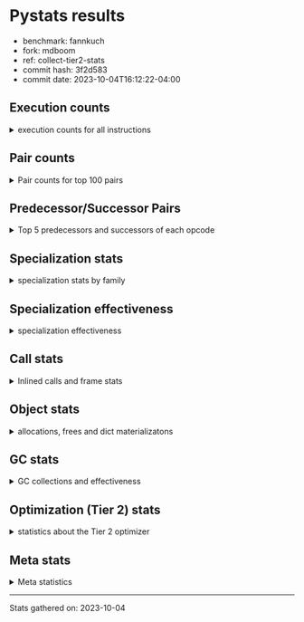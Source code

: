
# Pystats results

- benchmark: fannkuch
- fork: mdboom
- ref: collect-tier2-stats
- commit hash: 3f2d583
- commit date: 2023-10-04T16:12:22-04:00

## Execution counts

<details>
<summary> execution counts for all instructions </summary>

|Name | Count | Self | Cumulative | Miss ratio | 
|---|---:|---:|---:|---:|
| LOAD_CONST | 271,923,540 | 18.4% | 18.4% |  |
| LOAD_FAST | 194,813,040 | 13.1% | 31.5% |  |
| LOAD_FAST_LOAD_FAST | 142,647,060 | 9.6% | 41.1% |  |
| POP_JUMP_IF_FALSE | 130,047,180 | 8.8% | 49.9% |  |
| STORE_FAST | 101,824,680 | 6.9% | 56.8% |  |
| BINARY_SUBSCR_LIST_INT | 96,465,600 | 6.5% | 63.3% |  |
| COMPARE_OP_INT | 94,867,980 | 6.4% | 69.7% |  |
| ENTER_EXECUTOR | 57,284,280 | 3.9% | 73.6% |  |
| BINARY_OP_ADD_INT | 50,112,660 | 3.4% | 76.9% |  |
| PUSH_NULL | 41,429,100 | 2.8% | 79.7% |  |
| SWAP | 41,428,800 | 2.8% | 82.5% |  |
| COPY | 41,428,800 | 2.8% | 85.3% |  |
| CALL_BUILTIN_FAST | 41,428,800 | 2.8% | 88.1% |  |
| TO_BOOL_INT | 34,473,600 | 2.3% | 90.4% |  |
| BINARY_OP_SUBTRACT_INT | 20,714,580 | 1.4% | 91.8% |  |
| POP_TOP | 20,714,520 | 1.4% | 93.2% |  |
| STORE_SUBSCR_LIST_INT | 20,714,460 | 1.4% | 94.6% |  |
| BINARY_SUBSCR | 17,241,000 | 1.2% | 95.8% |  |
| STORE_SLICE | 17,236,800 | 1.2% | 97.0% |  |
| BUILD_SLICE | 17,236,800 | 1.2% | 98.1% |  |
| BINARY_SLICE | 17,236,800 | 1.2% | 99.3% |  |
| JUMP_FORWARD | 10,533,600 | 0.7% | 100.0% |  |
| CALL | 440 | 0.0% | 100.0% |  |
| LOAD_GLOBAL_BUILTIN | 360 | 0.0% | 100.0% |  |
| CALL_BUILTIN_CLASS | 360 | 0.0% | 100.0% |  |
| LOAD_ATTR | 220 | 0.0% | 100.0% |  |
| LOAD_GLOBAL | 180 | 0.0% | 100.0% |  |
| RETURN_VALUE | 120 | 0.0% | 100.0% |  |
| RESUME_CHECK | 120 | 0.0% | 100.0% |  |
| NOP | 120 | 0.0% | 100.0% |  |
| LOAD_DEREF | 120 | 0.0% | 100.0% |  |
| LOAD_GLOBAL_MODULE | 100 | 0.0% | 100.0% |  |
| LOAD_ATTR_MODULE | 100 | 0.0% | 100.0% |  |
| INTERPRETER_EXIT | 60 | 0.0% | 100.0% |  |
| COPY_FREE_VARS | 60 | 0.0% | 100.0% |  |
| CALL_FUNCTION_EX | 60 | 0.0% | 100.0% |  |
| BINARY_OP_SUBTRACT_FLOAT | 60 | 0.0% | 100.0% |  |
| BINARY_OP | 60 | 0.0% | 100.0% |  |
| COMPARE_OP | 20 | 0.0% | 100.0% |  |


</details>

## Pair counts

<details>
<summary> Pair counts for top 100 pairs </summary>

|Pair | Count | Self | Cumulative | 
|---|---:|---:|---:|
| LOAD_FAST LOAD_CONST | 129,946,620 | 8.8% | 8.8% |
| COMPARE_OP_INT POP_JUMP_IF_FALSE | 94,867,980 | 6.4% | 15.2% |
| STORE_FAST LOAD_FAST | 68,947,680 | 4.7% | 19.8% |
| LOAD_FAST_LOAD_FAST COMPARE_OP_INT | 53,590,200 | 3.6% | 23.4% |
| BINARY_SUBSCR_LIST_INT LOAD_CONST | 52,315,200 | 3.5% | 27.0% |
| LOAD_CONST BINARY_OP_ADD_INT | 50,112,640 | 3.4% | 30.4% |
| POP_JUMP_IF_FALSE LOAD_FAST_LOAD_FAST | 48,534,360 | 3.3% | 33.6% |
| LOAD_CONST BINARY_SUBSCR_LIST_INT | 45,360,000 | 3.1% | 36.7% |
| POP_JUMP_IF_FALSE LOAD_FAST | 40,220,220 | 2.7% | 39.4% |
| TO_BOOL_INT POP_JUMP_IF_FALSE | 34,473,600 | 2.3% | 41.7% |
| LOAD_FAST TO_BOOL_INT | 34,473,600 | 2.3% | 44.1% |
| LOAD_CONST LOAD_CONST | 34,473,600 | 2.3% | 46.4% |
| BINARY_SUBSCR_LIST_INT STORE_FAST | 34,473,600 | 2.3% | 48.7% |
| BINARY_OP_ADD_INT STORE_FAST | 32,875,800 | 2.2% | 50.9% |
| LOAD_CONST COMPARE_OP_INT | 31,600,960 | 2.1% | 53.1% |
| POP_JUMP_IF_FALSE ENTER_EXECUTOR | 30,759,000 | 2.1% | 55.1% |
| LOAD_FAST_LOAD_FAST BINARY_SUBSCR_LIST_INT | 30,391,200 | 2.1% | 57.2% |
| ENTER_EXECUTOR LOAD_FAST | 24,257,400 | 1.6% | 58.8% |
| LOAD_FAST PUSH_NULL | 20,714,580 | 1.4% | 60.2% |
| LOAD_CONST BINARY_OP_SUBTRACT_INT | 20,714,560 | 1.4% | 61.6% |
| SWAP SWAP | 20,714,400 | 1.4% | 63.0% |
| SWAP STORE_SUBSCR_LIST_INT | 20,714,400 | 1.4% | 64.4% |
| STORE_SUBSCR_LIST_INT LOAD_FAST_LOAD_FAST | 20,714,400 | 1.4% | 65.8% |
| PUSH_NULL LOAD_FAST_LOAD_FAST | 20,714,400 | 1.4% | 67.2% |
| PUSH_NULL LOAD_CONST | 20,714,400 | 1.4% | 68.6% |
| POP_TOP LOAD_FAST_LOAD_FAST | 20,714,400 | 1.4% | 70.0% |
| LOAD_FAST_LOAD_FAST PUSH_NULL | 20,714,400 | 1.4% | 71.4% |
| LOAD_FAST_LOAD_FAST COPY | 20,714,400 | 1.4% | 72.8% |
| LOAD_CONST CALL_BUILTIN_FAST | 20,714,400 | 1.4% | 74.2% |
| COPY COPY | 20,714,400 | 1.4% | 75.6% |
| COPY BINARY_SUBSCR_LIST_INT | 20,714,400 | 1.4% | 77.0% |
| CALL_BUILTIN_FAST POP_TOP | 20,714,400 | 1.4% | 78.4% |
| CALL_BUILTIN_FAST CALL_BUILTIN_FAST | 20,714,400 | 1.4% | 79.8% |
| BINARY_OP_SUBTRACT_INT SWAP | 20,714,400 | 1.4% | 81.2% |
| STORE_FAST LOAD_CONST | 17,236,860 | 1.2% | 82.4% |
| LOAD_CONST STORE_FAST | 17,236,860 | 1.2% | 83.5% |
| LOAD_CONST LOAD_FAST | 17,236,860 | 1.2% | 84.7% |
| STORE_SLICE LOAD_FAST | 17,236,800 | 1.2% | 85.8% |
| LOAD_FAST_LOAD_FAST LOAD_CONST | 17,236,800 | 1.2% | 87.0% |
| LOAD_CONST BUILD_SLICE | 17,236,800 | 1.2% | 88.2% |
| LOAD_CONST BINARY_SLICE | 17,236,800 | 1.2% | 89.3% |
| BUILD_SLICE BINARY_SUBSCR | 17,236,800 | 1.2% | 90.5% |
| BINARY_SUBSCR LOAD_FAST | 17,236,800 | 1.2% | 91.7% |
| BINARY_SLICE STORE_FAST | 17,236,800 | 1.2% | 92.8% |
| BINARY_OP_ADD_INT STORE_SLICE | 17,236,800 | 1.2% | 94.0% |
| ENTER_EXECUTOR LOAD_FAST_LOAD_FAST | 16,329,600 | 1.1% | 95.1% |
| ENTER_EXECUTOR ENTER_EXECUTOR | 15,991,680 | 1.1% | 96.2% |
| STORE_FAST LOAD_FAST_LOAD_FAST | 15,639,900 | 1.1% | 97.2% |
| POP_JUMP_IF_FALSE JUMP_FORWARD | 10,533,600 | 0.7% | 97.9% |
| JUMP_FORWARD ENTER_EXECUTOR | 10,533,600 | 0.7% | 98.6% |
| LOAD_FAST COMPARE_OP_INT | 9,676,800 | 0.7% | 99.3% |
| BINARY_SUBSCR_LIST_INT LOAD_FAST | 9,676,800 | 0.7% | 100.0% |
| ENTER_EXECUTOR POP_JUMP_IF_FALSE | 705,600 | 0.0% | 100.0% |
| BINARY_SUBSCR BINARY_SUBSCR | 4,200 | 0.0% | 100.0% |
| LOAD_FAST STORE_FAST | 960 | 0.0% | 100.0% |
| PUSH_NULL CALL | 240 | 0.0% | 100.0% |
| CALL_BUILTIN_CLASS STORE_FAST | 180 | 0.0% | 100.0% |
| LOAD_GLOBAL_BUILTIN LOAD_GLOBAL_BUILTIN | 120 | 0.0% | 100.0% |
| LOAD_GLOBAL_BUILTIN LOAD_FAST | 120 | 0.0% | 100.0% |
| LOAD_GLOBAL LOAD_GLOBAL_BUILTIN | 120 | 0.0% | 100.0% |
| LOAD_FAST RETURN_VALUE | 120 | 0.0% | 100.0% |
| LOAD_FAST LOAD_ATTR | 120 | 0.0% | 100.0% |
| LOAD_ATTR STORE_FAST | 120 | 0.0% | 100.0% |
| CALL_BUILTIN_CLASS CALL_BUILTIN_CLASS | 120 | 0.0% | 100.0% |
| CALL POP_TOP | 120 | 0.0% | 100.0% |
| CALL CALL_BUILTIN_CLASS | 120 | 0.0% | 100.0% |
| BINARY_OP_SUBTRACT_INT STORE_FAST | 120 | 0.0% | 100.0% |
| STORE_FAST LOAD_GLOBAL_BUILTIN | 80 | 0.0% | 100.0% |
| LOAD_FAST CALL_BUILTIN_CLASS | 80 | 0.0% | 100.0% |
| CALL CALL | 80 | 0.0% | 100.0% |
| STORE_SUBSCR_LIST_INT LOAD_FAST | 60 | 0.0% | 100.0% |
| STORE_FAST NOP | 60 | 0.0% | 100.0% |
| STORE_FAST LOAD_DEREF | 60 | 0.0% | 100.0% |
| RETURN_VALUE INTERPRETER_EXIT | 60 | 0.0% | 100.0% |
| PUSH_NULL LOAD_FAST | 60 | 0.0% | 100.0% |
| POP_TOP NOP | 60 | 0.0% | 100.0% |
| POP_TOP LOAD_FAST | 60 | 0.0% | 100.0% |
| NOP LOAD_FAST | 60 | 0.0% | 100.0% |
| NOP LOAD_DEREF | 60 | 0.0% | 100.0% |
| LOAD_GLOBAL_MODULE LOAD_ATTR_MODULE | 60 | 0.0% | 100.0% |
| LOAD_GLOBAL_BUILTIN LOAD_GLOBAL | 60 | 0.0% | 100.0% |
| LOAD_GLOBAL_BUILTIN LOAD_CONST | 60 | 0.0% | 100.0% |
| LOAD_FAST_LOAD_FAST LOAD_FAST | 60 | 0.0% | 100.0% |
| LOAD_FAST CALL_FUNCTION_EX | 60 | 0.0% | 100.0% |
| LOAD_DEREF STORE_FAST | 60 | 0.0% | 100.0% |
| LOAD_DEREF PUSH_NULL | 60 | 0.0% | 100.0% |
| LOAD_ATTR_MODULE STORE_FAST | 60 | 0.0% | 100.0% |
| COPY_FREE_VARS RESUME_CHECK | 60 | 0.0% | 100.0% |
| CALL_FUNCTION_EX COPY_FREE_VARS | 60 | 0.0% | 100.0% |
| CALL_BUILTIN_CLASS CALL | 60 | 0.0% | 100.0% |
| CALL STORE_FAST | 60 | 0.0% | 100.0% |
| CALL LOAD_FAST | 60 | 0.0% | 100.0% |
| CACHE RESUME_CHECK | 60 | 0.0% | 100.0% |
| BINARY_OP_SUBTRACT_INT STORE_SUBSCR_LIST_INT | 60 | 0.0% | 100.0% |
| BINARY_OP_SUBTRACT_FLOAT STORE_FAST | 60 | 0.0% | 100.0% |
| STORE_FAST LOAD_GLOBAL | 40 | 0.0% | 100.0% |
| RETURN_VALUE LOAD_GLOBAL | 40 | 0.0% | 100.0% |
| RESUME_CHECK LOAD_GLOBAL_MODULE | 40 | 0.0% | 100.0% |
| RESUME_CHECK LOAD_GLOBAL_BUILTIN | 40 | 0.0% | 100.0% |
| RESUME_CHECK LOAD_GLOBAL | 40 | 0.0% | 100.0% |


</details>

## Predecessor/Successor Pairs

<details>
<summary> Top 5 predecessors and successors of each opcode </summary>

### BINARY_SLICE

<details>
<summary> Successors and predecessors for BINARY_SLICE </summary>

|Predecessors | Count | Percentage | 
|---|---:|---:|
| LOAD_CONST | 17,236,800 | 100.0% |

|Successors | Count | Percentage | 
|---|---:|---:|
| STORE_FAST | 17,236,800 | 100.0% |


</details>

### STORE_SLICE

<details>
<summary> Successors and predecessors for STORE_SLICE </summary>

|Predecessors | Count | Percentage | 
|---|---:|---:|
| BINARY_OP_ADD_INT | 17,236,800 | 100.0% |

|Successors | Count | Percentage | 
|---|---:|---:|
| LOAD_FAST | 17,236,800 | 100.0% |


</details>

### CACHE

<details>
<summary> Successors and predecessors for CACHE </summary>

|Predecessors | Count | Percentage | 
|---|---:|---:|

|Successors | Count | Percentage | 
|---|---:|---:|
| RESUME_CHECK | 60 | 100.0% |


</details>

### BINARY_SUBSCR

<details>
<summary> Successors and predecessors for BINARY_SUBSCR </summary>

|Predecessors | Count | Percentage | 
|---|---:|---:|
| BUILD_SLICE | 17,236,800 | 100.0% |
| BINARY_SUBSCR | 4,200 | 0.0% |

|Successors | Count | Percentage | 
|---|---:|---:|
| LOAD_FAST | 17,236,800 | 100.0% |
| BINARY_SUBSCR | 4,200 | 0.0% |


</details>

### INTERPRETER_EXIT

<details>
<summary> Successors and predecessors for INTERPRETER_EXIT </summary>

|Predecessors | Count | Percentage | 
|---|---:|---:|
| RETURN_VALUE | 60 | 100.0% |

|Successors | Count | Percentage | 
|---|---:|---:|


</details>

### NOP

<details>
<summary> Successors and predecessors for NOP </summary>

|Predecessors | Count | Percentage | 
|---|---:|---:|
| STORE_FAST | 60 | 50.0% |
| POP_TOP | 60 | 50.0% |

|Successors | Count | Percentage | 
|---|---:|---:|
| LOAD_FAST | 60 | 50.0% |
| LOAD_DEREF | 60 | 50.0% |


</details>

### POP_TOP

<details>
<summary> Successors and predecessors for POP_TOP </summary>

|Predecessors | Count | Percentage | 
|---|---:|---:|
| CALL_BUILTIN_FAST | 20,714,400 | 100.0% |
| CALL | 120 | 0.0% |

|Successors | Count | Percentage | 
|---|---:|---:|
| LOAD_FAST_LOAD_FAST | 20,714,400 | 100.0% |
| NOP | 60 | 0.0% |
| LOAD_FAST | 60 | 0.0% |


</details>

### PUSH_NULL

<details>
<summary> Successors and predecessors for PUSH_NULL </summary>

|Predecessors | Count | Percentage | 
|---|---:|---:|
| LOAD_FAST | 20,714,580 | 50.0% |
| LOAD_FAST_LOAD_FAST | 20,714,400 | 50.0% |
| LOAD_DEREF | 60 | 0.0% |
| LOAD_ATTR_MODULE | 40 | 0.0% |
| LOAD_ATTR | 20 | 0.0% |

|Successors | Count | Percentage | 
|---|---:|---:|
| LOAD_FAST_LOAD_FAST | 20,714,400 | 50.0% |
| LOAD_CONST | 20,714,400 | 50.0% |
| CALL | 240 | 0.0% |
| LOAD_FAST | 60 | 0.0% |


</details>

### RETURN_VALUE

<details>
<summary> Successors and predecessors for RETURN_VALUE </summary>

|Predecessors | Count | Percentage | 
|---|---:|---:|
| LOAD_FAST | 120 | 100.0% |

|Successors | Count | Percentage | 
|---|---:|---:|
| INTERPRETER_EXIT | 60 | 50.0% |
| LOAD_GLOBAL | 40 | 33.3% |
| LOAD_GLOBAL_MODULE | 20 | 16.7% |


</details>

### BINARY_OP

<details>
<summary> Successors and predecessors for BINARY_OP </summary>

|Predecessors | Count | Percentage | 
|---|---:|---:|
| LOAD_CONST | 40 | 66.7% |
| LOAD_FAST | 20 | 33.3% |

|Successors | Count | Percentage | 
|---|---:|---:|
| BINARY_OP_SUBTRACT_INT | 20 | 33.3% |
| BINARY_OP_SUBTRACT_FLOAT | 20 | 33.3% |
| BINARY_OP_ADD_INT | 20 | 33.3% |


</details>

### BUILD_SLICE

<details>
<summary> Successors and predecessors for BUILD_SLICE </summary>

|Predecessors | Count | Percentage | 
|---|---:|---:|
| LOAD_CONST | 17,236,800 | 100.0% |

|Successors | Count | Percentage | 
|---|---:|---:|
| BINARY_SUBSCR | 17,236,800 | 100.0% |


</details>

### CALL

<details>
<summary> Successors and predecessors for CALL </summary>

|Predecessors | Count | Percentage | 
|---|---:|---:|
| PUSH_NULL | 240 | 54.5% |
| CALL | 80 | 18.2% |
| CALL_BUILTIN_CLASS | 60 | 13.6% |
| LOAD_FAST | 40 | 9.1% |
| BINARY_OP_ADD_INT | 20 | 4.5% |

|Successors | Count | Percentage | 
|---|---:|---:|
| POP_TOP | 120 | 27.3% |
| CALL_BUILTIN_CLASS | 120 | 27.3% |
| CALL | 80 | 18.2% |
| STORE_FAST | 60 | 13.6% |
| LOAD_FAST | 60 | 13.6% |


</details>

### CALL_FUNCTION_EX

<details>
<summary> Successors and predecessors for CALL_FUNCTION_EX </summary>

|Predecessors | Count | Percentage | 
|---|---:|---:|
| LOAD_FAST | 60 | 100.0% |

|Successors | Count | Percentage | 
|---|---:|---:|
| COPY_FREE_VARS | 60 | 100.0% |


</details>

### COMPARE_OP

<details>
<summary> Successors and predecessors for COMPARE_OP </summary>

|Predecessors | Count | Percentage | 
|---|---:|---:|
| LOAD_CONST | 20 | 100.0% |

|Successors | Count | Percentage | 
|---|---:|---:|
| COMPARE_OP_INT | 20 | 100.0% |


</details>

### COPY

<details>
<summary> Successors and predecessors for COPY </summary>

|Predecessors | Count | Percentage | 
|---|---:|---:|
| LOAD_FAST_LOAD_FAST | 20,714,400 | 50.0% |
| COPY | 20,714,400 | 50.0% |

|Successors | Count | Percentage | 
|---|---:|---:|
| COPY | 20,714,400 | 50.0% |
| BINARY_SUBSCR_LIST_INT | 20,714,400 | 50.0% |


</details>

### COPY_FREE_VARS

<details>
<summary> Successors and predecessors for COPY_FREE_VARS </summary>

|Predecessors | Count | Percentage | 
|---|---:|---:|
| CALL_FUNCTION_EX | 60 | 100.0% |

|Successors | Count | Percentage | 
|---|---:|---:|
| RESUME_CHECK | 60 | 100.0% |


</details>

### ENTER_EXECUTOR

<details>
<summary> Successors and predecessors for ENTER_EXECUTOR </summary>

|Predecessors | Count | Percentage | 
|---|---:|---:|
| POP_JUMP_IF_FALSE | 30,759,000 | 53.7% |
| ENTER_EXECUTOR | 15,991,680 | 27.9% |
| JUMP_FORWARD | 10,533,600 | 18.4% |

|Successors | Count | Percentage | 
|---|---:|---:|
| LOAD_FAST | 24,257,400 | 42.3% |
| LOAD_FAST_LOAD_FAST | 16,329,600 | 28.5% |
| ENTER_EXECUTOR | 15,991,680 | 27.9% |
| POP_JUMP_IF_FALSE | 705,600 | 1.2% |


</details>

### JUMP_FORWARD

<details>
<summary> Successors and predecessors for JUMP_FORWARD </summary>

|Predecessors | Count | Percentage | 
|---|---:|---:|
| POP_JUMP_IF_FALSE | 10,533,600 | 100.0% |

|Successors | Count | Percentage | 
|---|---:|---:|
| ENTER_EXECUTOR | 10,533,600 | 100.0% |


</details>

### LOAD_ATTR

<details>
<summary> Successors and predecessors for LOAD_ATTR </summary>

|Predecessors | Count | Percentage | 
|---|---:|---:|
| LOAD_FAST | 120 | 54.5% |
| LOAD_GLOBAL_MODULE | 40 | 18.2% |
| LOAD_ATTR | 40 | 18.2% |
| LOAD_GLOBAL | 20 | 9.1% |

|Successors | Count | Percentage | 
|---|---:|---:|
| STORE_FAST | 120 | 54.5% |
| LOAD_ATTR_MODULE | 40 | 18.2% |
| LOAD_ATTR | 40 | 18.2% |
| PUSH_NULL | 20 | 9.1% |


</details>

### LOAD_CONST

<details>
<summary> Successors and predecessors for LOAD_CONST </summary>

|Predecessors | Count | Percentage | 
|---|---:|---:|
| LOAD_FAST | 129,946,620 | 47.8% |
| BINARY_SUBSCR_LIST_INT | 52,315,200 | 19.2% |
| LOAD_CONST | 34,473,600 | 12.7% |
| PUSH_NULL | 20,714,400 | 7.6% |
| STORE_FAST | 17,236,860 | 6.3% |

|Successors | Count | Percentage | 
|---|---:|---:|
| BINARY_OP_ADD_INT | 50,112,640 | 18.4% |
| BINARY_SUBSCR_LIST_INT | 45,360,000 | 16.7% |
| LOAD_CONST | 34,473,600 | 12.7% |
| COMPARE_OP_INT | 31,600,960 | 11.6% |
| BINARY_OP_SUBTRACT_INT | 20,714,560 | 7.6% |


</details>

### LOAD_DEREF

<details>
<summary> Successors and predecessors for LOAD_DEREF </summary>

|Predecessors | Count | Percentage | 
|---|---:|---:|
| STORE_FAST | 60 | 50.0% |
| NOP | 60 | 50.0% |

|Successors | Count | Percentage | 
|---|---:|---:|
| STORE_FAST | 60 | 50.0% |
| PUSH_NULL | 60 | 50.0% |


</details>

### LOAD_FAST

<details>
<summary> Successors and predecessors for LOAD_FAST </summary>

|Predecessors | Count | Percentage | 
|---|---:|---:|
| STORE_FAST | 68,947,680 | 35.4% |
| POP_JUMP_IF_FALSE | 40,220,220 | 20.6% |
| ENTER_EXECUTOR | 24,257,400 | 12.5% |
| LOAD_CONST | 17,236,860 | 8.8% |
| STORE_SLICE | 17,236,800 | 8.8% |

|Successors | Count | Percentage | 
|---|---:|---:|
| LOAD_CONST | 129,946,620 | 66.7% |
| TO_BOOL_INT | 34,473,600 | 17.7% |
| PUSH_NULL | 20,714,580 | 10.6% |
| COMPARE_OP_INT | 9,676,800 | 5.0% |
| STORE_FAST | 960 | 0.0% |


</details>

### LOAD_FAST_LOAD_FAST

<details>
<summary> Successors and predecessors for LOAD_FAST_LOAD_FAST </summary>

|Predecessors | Count | Percentage | 
|---|---:|---:|
| POP_JUMP_IF_FALSE | 48,534,360 | 34.0% |
| STORE_SUBSCR_LIST_INT | 20,714,400 | 14.5% |
| PUSH_NULL | 20,714,400 | 14.5% |
| POP_TOP | 20,714,400 | 14.5% |
| ENTER_EXECUTOR | 16,329,600 | 11.4% |

|Successors | Count | Percentage | 
|---|---:|---:|
| COMPARE_OP_INT | 53,590,200 | 37.6% |
| BINARY_SUBSCR_LIST_INT | 30,391,200 | 21.3% |
| PUSH_NULL | 20,714,400 | 14.5% |
| COPY | 20,714,400 | 14.5% |
| LOAD_CONST | 17,236,800 | 12.1% |


</details>

### LOAD_GLOBAL

<details>
<summary> Successors and predecessors for LOAD_GLOBAL </summary>

|Predecessors | Count | Percentage | 
|---|---:|---:|
| LOAD_GLOBAL_BUILTIN | 60 | 33.3% |
| STORE_FAST | 40 | 22.2% |
| RETURN_VALUE | 40 | 22.2% |
| RESUME_CHECK | 40 | 22.2% |

|Successors | Count | Percentage | 
|---|---:|---:|
| LOAD_GLOBAL_BUILTIN | 120 | 66.7% |
| LOAD_GLOBAL_MODULE | 40 | 22.2% |
| LOAD_ATTR | 20 | 11.1% |


</details>

### POP_JUMP_IF_FALSE

<details>
<summary> Successors and predecessors for POP_JUMP_IF_FALSE </summary>

|Predecessors | Count | Percentage | 
|---|---:|---:|
| COMPARE_OP_INT | 94,867,980 | 72.9% |
| TO_BOOL_INT | 34,473,600 | 26.5% |
| ENTER_EXECUTOR | 705,600 | 0.5% |

|Successors | Count | Percentage | 
|---|---:|---:|
| LOAD_FAST_LOAD_FAST | 48,534,360 | 37.3% |
| LOAD_FAST | 40,220,220 | 30.9% |
| ENTER_EXECUTOR | 30,759,000 | 23.7% |
| JUMP_FORWARD | 10,533,600 | 8.1% |


</details>

### STORE_FAST

<details>
<summary> Successors and predecessors for STORE_FAST </summary>

|Predecessors | Count | Percentage | 
|---|---:|---:|
| BINARY_SUBSCR_LIST_INT | 34,473,600 | 33.9% |
| BINARY_OP_ADD_INT | 32,875,800 | 32.3% |
| LOAD_CONST | 17,236,860 | 16.9% |
| BINARY_SLICE | 17,236,800 | 16.9% |
| LOAD_FAST | 960 | 0.0% |

|Successors | Count | Percentage | 
|---|---:|---:|
| LOAD_FAST | 68,947,680 | 67.7% |
| LOAD_CONST | 17,236,860 | 16.9% |
| LOAD_FAST_LOAD_FAST | 15,639,900 | 15.4% |
| LOAD_GLOBAL_BUILTIN | 80 | 0.0% |
| NOP | 60 | 0.0% |


</details>

### SWAP

<details>
<summary> Successors and predecessors for SWAP </summary>

|Predecessors | Count | Percentage | 
|---|---:|---:|
| SWAP | 20,714,400 | 50.0% |
| BINARY_OP_SUBTRACT_INT | 20,714,400 | 50.0% |

|Successors | Count | Percentage | 
|---|---:|---:|
| SWAP | 20,714,400 | 50.0% |
| STORE_SUBSCR_LIST_INT | 20,714,400 | 50.0% |


</details>

### BINARY_OP_ADD_INT

<details>
<summary> Successors and predecessors for BINARY_OP_ADD_INT </summary>

|Predecessors | Count | Percentage | 
|---|---:|---:|
| LOAD_CONST | 50,112,640 | 100.0% |
| BINARY_OP | 20 | 0.0% |

|Successors | Count | Percentage | 
|---|---:|---:|
| STORE_FAST | 32,875,800 | 65.6% |
| STORE_SLICE | 17,236,800 | 34.4% |
| CALL_BUILTIN_CLASS | 40 | 0.0% |
| CALL | 20 | 0.0% |


</details>

### BINARY_OP_SUBTRACT_FLOAT

<details>
<summary> Successors and predecessors for BINARY_OP_SUBTRACT_FLOAT </summary>

|Predecessors | Count | Percentage | 
|---|---:|---:|
| LOAD_FAST | 40 | 66.7% |
| BINARY_OP | 20 | 33.3% |

|Successors | Count | Percentage | 
|---|---:|---:|
| STORE_FAST | 60 | 100.0% |


</details>

### BINARY_OP_SUBTRACT_INT

<details>
<summary> Successors and predecessors for BINARY_OP_SUBTRACT_INT </summary>

|Predecessors | Count | Percentage | 
|---|---:|---:|
| LOAD_CONST | 20,714,560 | 100.0% |
| BINARY_OP | 20 | 0.0% |

|Successors | Count | Percentage | 
|---|---:|---:|
| SWAP | 20,714,400 | 100.0% |
| STORE_FAST | 120 | 0.0% |
| STORE_SUBSCR_LIST_INT | 60 | 0.0% |


</details>

### BINARY_SUBSCR_LIST_INT

<details>
<summary> Successors and predecessors for BINARY_SUBSCR_LIST_INT </summary>

|Predecessors | Count | Percentage | 
|---|---:|---:|
| LOAD_CONST | 45,360,000 | 47.0% |
| LOAD_FAST_LOAD_FAST | 30,391,200 | 31.5% |
| COPY | 20,714,400 | 21.5% |

|Successors | Count | Percentage | 
|---|---:|---:|
| LOAD_CONST | 52,315,200 | 54.2% |
| STORE_FAST | 34,473,600 | 35.7% |
| LOAD_FAST | 9,676,800 | 10.0% |


</details>

### CALL_BUILTIN_CLASS

<details>
<summary> Successors and predecessors for CALL_BUILTIN_CLASS </summary>

|Predecessors | Count | Percentage | 
|---|---:|---:|
| CALL_BUILTIN_CLASS | 120 | 33.3% |
| CALL | 120 | 33.3% |
| LOAD_FAST | 80 | 22.2% |
| BINARY_OP_ADD_INT | 40 | 11.1% |

|Successors | Count | Percentage | 
|---|---:|---:|
| STORE_FAST | 180 | 50.0% |
| CALL_BUILTIN_CLASS | 120 | 33.3% |
| CALL | 60 | 16.7% |


</details>

### CALL_BUILTIN_FAST

<details>
<summary> Successors and predecessors for CALL_BUILTIN_FAST </summary>

|Predecessors | Count | Percentage | 
|---|---:|---:|
| LOAD_CONST | 20,714,400 | 50.0% |
| CALL_BUILTIN_FAST | 20,714,400 | 50.0% |

|Successors | Count | Percentage | 
|---|---:|---:|
| POP_TOP | 20,714,400 | 50.0% |
| CALL_BUILTIN_FAST | 20,714,400 | 50.0% |


</details>

### COMPARE_OP_INT

<details>
<summary> Successors and predecessors for COMPARE_OP_INT </summary>

|Predecessors | Count | Percentage | 
|---|---:|---:|
| LOAD_FAST_LOAD_FAST | 53,590,200 | 56.5% |
| LOAD_CONST | 31,600,960 | 33.3% |
| LOAD_FAST | 9,676,800 | 10.2% |
| COMPARE_OP | 20 | 0.0% |

|Successors | Count | Percentage | 
|---|---:|---:|
| POP_JUMP_IF_FALSE | 94,867,980 | 100.0% |


</details>

### LOAD_ATTR_MODULE

<details>
<summary> Successors and predecessors for LOAD_ATTR_MODULE </summary>

|Predecessors | Count | Percentage | 
|---|---:|---:|
| LOAD_GLOBAL_MODULE | 60 | 60.0% |
| LOAD_ATTR | 40 | 40.0% |

|Successors | Count | Percentage | 
|---|---:|---:|
| STORE_FAST | 60 | 60.0% |
| PUSH_NULL | 40 | 40.0% |


</details>

### LOAD_GLOBAL_BUILTIN

<details>
<summary> Successors and predecessors for LOAD_GLOBAL_BUILTIN </summary>

|Predecessors | Count | Percentage | 
|---|---:|---:|
| LOAD_GLOBAL_BUILTIN | 120 | 33.3% |
| LOAD_GLOBAL | 120 | 33.3% |
| STORE_FAST | 80 | 22.2% |
| RESUME_CHECK | 40 | 11.1% |

|Successors | Count | Percentage | 
|---|---:|---:|
| LOAD_GLOBAL_BUILTIN | 120 | 33.3% |
| LOAD_FAST | 120 | 33.3% |
| LOAD_GLOBAL | 60 | 16.7% |
| LOAD_CONST | 60 | 16.7% |


</details>

### LOAD_GLOBAL_MODULE

<details>
<summary> Successors and predecessors for LOAD_GLOBAL_MODULE </summary>

|Predecessors | Count | Percentage | 
|---|---:|---:|
| RESUME_CHECK | 40 | 40.0% |
| LOAD_GLOBAL | 40 | 40.0% |
| RETURN_VALUE | 20 | 20.0% |

|Successors | Count | Percentage | 
|---|---:|---:|
| LOAD_ATTR_MODULE | 60 | 60.0% |
| LOAD_ATTR | 40 | 40.0% |


</details>

### RESUME_CHECK

<details>
<summary> Successors and predecessors for RESUME_CHECK </summary>

|Predecessors | Count | Percentage | 
|---|---:|---:|
| COPY_FREE_VARS | 60 | 50.0% |
| CACHE | 60 | 50.0% |

|Successors | Count | Percentage | 
|---|---:|---:|
| LOAD_GLOBAL_MODULE | 40 | 33.3% |
| LOAD_GLOBAL_BUILTIN | 40 | 33.3% |
| LOAD_GLOBAL | 40 | 33.3% |


</details>

### STORE_SUBSCR_LIST_INT

<details>
<summary> Successors and predecessors for STORE_SUBSCR_LIST_INT </summary>

|Predecessors | Count | Percentage | 
|---|---:|---:|
| SWAP | 20,714,400 | 100.0% |
| BINARY_OP_SUBTRACT_INT | 60 | 0.0% |

|Successors | Count | Percentage | 
|---|---:|---:|
| LOAD_FAST_LOAD_FAST | 20,714,400 | 100.0% |
| LOAD_FAST | 60 | 0.0% |


</details>

### TO_BOOL_INT

<details>
<summary> Successors and predecessors for TO_BOOL_INT </summary>

|Predecessors | Count | Percentage | 
|---|---:|---:|
| LOAD_FAST | 34,473,600 | 100.0% |

|Successors | Count | Percentage | 
|---|---:|---:|
| POP_JUMP_IF_FALSE | 34,473,600 | 100.0% |


</details>


</details>

## Specialization stats

<details>
<summary> specialization stats by family </summary>

### BINARY_SLICE

<details>
<summary> specialization stats for BINARY_SLICE family </summary>

|Kind | Count | Ratio | 
|---|---|---|


</details>

### STORE_SLICE

<details>
<summary> specialization stats for STORE_SLICE family </summary>

|Kind | Count | Ratio | 
|---|---|---|


</details>

### BINARY_SUBSCR

<details>
<summary> specialization stats for BINARY_SUBSCR family </summary>

|Kind | Count | Ratio | 
|---|---|---|
| specialization.deferred |     17236800 | 15.2% |
|          hit |     96465600 | 84.8% |

#### Specialization attempts

| | Count | Ratio | 
|---|---:|---:|
| Success | 0 | 0.0% |
| Failure | 4,200 | 100.0% |

|Failure kind | Count | Ratio | 
|---|---:|---:|
| list slice | 4,200 | 100.0% |


</details>

### STORE_SUBSCR

<details>
<summary> specialization stats for STORE_SUBSCR family </summary>

|Kind | Count | Ratio | 
|---|---|---|
|          hit |     20714460 | 100.0% |


</details>

### TO_BOOL

<details>
<summary> specialization stats for TO_BOOL family </summary>

|Kind | Count | Ratio | 
|---|---|---|
|          hit |     34473600 | 100.0% |


</details>

### BINARY_OP

<details>
<summary> specialization stats for BINARY_OP family </summary>

|Kind | Count | Ratio | 
|---|---|---|
|          hit |     70827300 | 100.0% |

#### Specialization attempts

| | Count | Ratio | 
|---|---:|---:|
| Success | 60 | 100.0% |
| Failure | 0 | 0.0% |

|Failure kind | Count | Ratio | 
|---|---:|---:|


</details>

### CALL

<details>
<summary> specialization stats for CALL family </summary>

|Kind | Count | Ratio | 
|---|---|---|
| specialization.deferred |          240 | 0.0% |
|          hit |     41429160 | 100.0% |

#### Specialization attempts

| | Count | Ratio | 
|---|---:|---:|
| Success | 120 | 60.0% |
| Failure | 80 | 40.0% |

|Failure kind | Count | Ratio | 
|---|---:|---:|
| cfunc noargs | 60 | 75.0% |
| other | 20 | 25.0% |


</details>

### COMPARE_OP

<details>
<summary> specialization stats for COMPARE_OP family </summary>

|Kind | Count | Ratio | 
|---|---|---|
|          hit |     94867980 | 100.0% |

#### Specialization attempts

| | Count | Ratio | 
|---|---:|---:|
| Success | 20 | 100.0% |
| Failure | 0 | 0.0% |

|Failure kind | Count | Ratio | 
|---|---:|---:|


</details>

### LOAD_ATTR

<details>
<summary> specialization stats for LOAD_ATTR family </summary>

|Kind | Count | Ratio | 
|---|---|---|
| specialization.deferred |          140 | 43.8% |
|          hit |          100 | 31.2% |

#### Specialization attempts

| | Count | Ratio | 
|---|---:|---:|
| Success | 40 | 50.0% |
| Failure | 40 | 50.0% |

|Failure kind | Count | Ratio | 
|---|---:|---:|
| method | 40 | 100.0% |


</details>

### LOAD_GLOBAL

<details>
<summary> specialization stats for LOAD_GLOBAL family </summary>

|Kind | Count | Ratio | 
|---|---|---|
| specialization.deferred |           20 | 3.1% |
|          hit |          460 | 71.9% |

#### Specialization attempts

| | Count | Ratio | 
|---|---:|---:|
| Success | 160 | 100.0% |
| Failure | 0 | 0.0% |

|Failure kind | Count | Ratio | 
|---|---:|---:|


</details>

### POP_JUMP_IF_FALSE

<details>
<summary> specialization stats for POP_JUMP_IF_FALSE family </summary>

|Kind | Count | Ratio | 
|---|---|---|


</details>


</details>

## Specialization effectiveness

<details>
<summary> specialization effectiveness </summary>

|Instructions | Count | Ratio | 
|---|---:|---:|
| Basic | 941,264,760 | 63.5% |
| Not specialized | 181,762,700 | 12.3% |
| Specialized | 358,778,780 | 24.2% |

### Deferred by instruction

<details>
<summary> deferred by instruction </summary>

|Name | Count | Ratio | 
|---|---:|---:|
| BINARY_SUBSCR | 17,236,800 | 100.0% |
| CALL | 240 | 0.0% |
| LOAD_ATTR | 140 | 0.0% |
| LOAD_GLOBAL | 20 | 0.0% |
| UNPACK_SEQUENCE | 0 | 0.0% |
| TO_BOOL_INT | 0 | 0.0% |
| TO_BOOL | 0 | 0.0% |
| SWAP | 0 | 0.0% |
| STORE_SUBSCR_LIST_INT | 0 | 0.0% |
| STORE_SUBSCR | 0 | 0.0% |


</details>


</details>

## Call stats

<details>
<summary> Inlined calls and frame stats </summary>

| | Count | Ratio | 
|---|---:|---:|
| Calls to PyEval_EvalDefault | 60 | 50.0% |
| Calls to Python functions inlined | 60 | 50.0% |
| Calls via PyEval_EvalFrame (total) | 60 | 50.0% |
| Calls via PyEval_EvalFrame (vector) | 60 | 50.0% |
| Calls via PyEval_EvalFrame (generator) | 0 | 0.0% |
| Calls via PyEval_EvalFrame (legacy) | 0 | 0.0% |
| Calls via PyEval_EvalFrame (function vectorcall) | 60 | 50.0% |
| Calls via PyEval_EvalFrame (build class) | 0 | 0.0% |
| Calls via PyEval_EvalFrame (slot) | 0 | 0.0% |
| Calls via PyEval_EvalFrame (function ex) | 60 | 50.0% |
| Calls via PyEval_EvalFrame (api) | 0 | 0.0% |
| Calls via PyEval_EvalFrame (method) | 0 | 0.0% |
| Frames pushed | 120 | 100.0% |
| Frame objects created | 0 | 0.0% |


</details>

## Object stats

<details>
<summary> allocations, frees and dict materializatons </summary>

| | Count | Ratio | 
|---|---:|---:|
| Allocations from freelist | 121,111,600 | 47.8% |
| Frees to freelist | 121,111,740 |  |
| Allocations | 131,998,760 | 52.2% |
| Allocations to 512 bytes | 131,998,760 | 52.2% |
| Allocations to 4 kbytes | 0 | 0.0% |
| Allocations over 4 kbytes | 0 | 0.0% |
| Frees | 131,998,560 |  |
| New values | 0 |  |
| Interpreter increfs | 267,604,660 | 35.6% |
| Interpreter decrefs | 296,504,940 | 27.0% |
| Increfs | 483,477,520 | 64.4% |
| Decrefs | 800,675,660 | 73.0% |
| Materialize dict (on request) | 0 |  |
| Materialize dict (new key) | 0 |  |
| Materialize dict (too big) | 0 |  |
| Materialize dict (str subclass) | 0 |  |
| Dematerialize dict | 0 |  |
| Method cache hits | 178 |  |
| Method cache misses | 2 |  |
| Method cache collisions | 2 |  |
| Method cache dunder hits | 0 |  |
| Method cache dunder misses | 0 |  |


</details>

## GC stats

<details>
<summary> GC collections and effectiveness </summary>

|Generation | Collections | Objects collected | Object visits | 
|---:|---:|---:|---:|
| 0 | 0 | 0 | 0 |
| 1 | 0 | 0 | 0 |
| 2 | 0 | 0 | 0 |


</details>

## Optimization (Tier 2) stats

<details>
<summary> statistics about the Tier 2 optimizer </summary>

### Overall stats

<details>
<summary> overall stats </summary>

| | Count | Ratio | 
|---|---:|---:|
| Optimization attempts | 0 |  |
| Traces created | 0 |  |
| Traces executed | 57,284,280 |  |
| Uops executed | 4,171,763,880 | 72 |
| Trace stack overflow | 0 |  |
| Trace stack underflow | 0 |  |
| Trace too long | 0 |  |
| Inner loop found | 0 |  |
| Recursive call | 0 |  |


</details>

**Trace length histogram**

|Range | Count | Ratio | 
|---|---:|---:|
| <= 1 | 0 |  |

**Optimized trace length histogram**

|Range | Count | Ratio | 
|---|---:|---:|
| <= 1 | 0 |  |

**Trace run length histogram**

|Range | Count | Ratio | 
|---|---:|---:|
| <= 1 | 0 | 0.0% |
| <= 2 | 0 | 0.0% |
| <= 4 | 0 | 0.0% |
| <= 8 | 10,886,400 | 19.0% |
| <= 16 | 0 | 0.0% |
| <= 32 | 5,155,740 | 9.0% |
| <= 64 | 27,180,540 | 47.4% |
| <= 128 | 4,797,360 | 8.4% |
| <= 256 | 4,931,160 | 8.6% |
| <= 512 | 3,842,640 | 6.7% |
| <= 1024 | 490,440 | 0.9% |

### Uop stats

<details>
<summary> uop stats </summary>

|Uop | Count | Self | Cumulative | 
|---|---:|---:|---:|
| _SET_IP | 978,662,160 | 23.5% | 23.5% |
| LOAD_FAST | 865,347,720 | 20.7% | 44.2% |
| LOAD_CONST | 660,381,780 | 15.8% | 60.0% |
| _GUARD_BOTH_INT | 221,251,020 | 5.3% | 65.3% |
| STORE_FAST | 188,914,740 | 4.5% | 69.9% |
| _BINARY_OP_ADD_INT | 173,275,800 | 4.2% | 74.0% |
| BINARY_SUBSCR_LIST_INT | 140,595,780 | 3.4% | 77.4% |
| _POP_JUMP_IF_FALSE | 136,347,180 | 3.3% | 80.7% |
| TO_BOOL_INT | 86,637,900 | 2.1% | 82.7% |
| STORE_SLICE | 86,637,900 | 2.1% | 84.8% |
| BUILD_SLICE | 86,637,900 | 2.1% | 86.9% |
| BINARY_SUBSCR | 86,637,900 | 2.1% | 89.0% |
| COMPARE_OP_INT | 75,730,620 | 1.8% | 90.8% |
| _JUMP_TO_TOP | 71,517,900 | 1.7% | 92.5% |
| _EXIT_TRACE | 57,284,280 | 1.4% | 93.9% |
| _BINARY_OP_SUBTRACT_INT | 47,975,220 | 1.1% | 95.0% |
| SWAP | 33,394,680 | 0.8% | 95.8% |
| PUSH_NULL | 33,394,680 | 0.8% | 96.6% |
| COPY | 33,394,680 | 0.8% | 97.4% |
| CALL_BUILTIN_FAST | 33,394,680 | 0.8% | 98.2% |
| STORE_SUBSCR_LIST_INT | 32,336,280 | 0.8% | 99.0% |
| _POP_JUMP_IF_TRUE | 25,315,740 | 0.6% | 99.6% |
| POP_TOP | 16,697,340 | 0.4% | 100.0% |


</details>

### Unsupported opcodes

<details>
<summary> unsupported opcodes </summary>

|Opcode | Count | 
|---|---|


</details>


</details>

## Meta stats

<details>
<summary> Meta statistics </summary>

| | Count | 
|---|---:|
| Number of data files | 20 |


</details>

---
Stats gathered on: 2023-10-04
